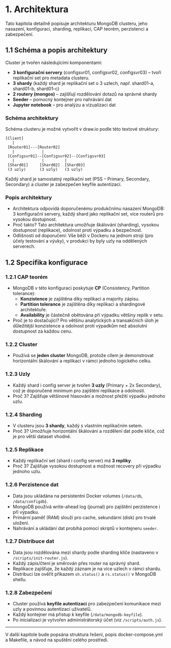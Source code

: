 # 1. Architektura

Tato kapitola detailně popisuje architekturu MongoDB clusteru, jeho nasazení, konfiguraci, sharding, replikaci, CAP teorém, perzistenci a zabezpečení.

## 1.1 Schéma a popis architektury

Cluster je tvořen následujícími komponentami:
- **3 konfigurační servery** (configsvr01, configsvr02, configsvr03) – tvoří replikační set pro metadata clusteru.
- **3 shardy** (každý shard je replikační set o 3 uzlech, např. shard01-a, shard01-b, shard01-c)
- **2 routery (mongos)** – zajišťují rozdělování dotazů na správné shardy
- **Seeder** – pomocný kontejner pro nahrávání dat
- **Jupyter notebook** – pro analýzu a vizualizaci dat

### Schéma architektury

Schéma clusteru je možné vytvořit v draw.io podle této textové struktury:

```
[Client]
   |
 [Router01]---[Router02]
   |            |
 [Configsvr01]--[Configsvr02]--[Configsvr03]
   |            |         |
 [Shard01]     [Shard02]  [Shard03]
 (3 uzly)      (3 uzly)   (3 uzly)
```

Každý shard je samostatný replikační set (PSS – Primary, Secondary, Secondary) a cluster je zabezpečen keyfile autentizací.

### Popis architektury
- Architektura odpovídá doporučenému produkčnímu nasazení MongoDB: 3 konfigurační servery, každý shard jako replikační set, více routerů pro vysokou dostupnost.
- Proč takto? Tato architektura umožňuje škálování (sharding), vysokou dostupnost (replikace), odolnost proti výpadku a bezpečnost.
- Odlišnosti od doporučení: Vše běží v Dockeru na jednom stroji (pro účely testování a výuky), v produkci by byly uzly na oddělených serverech.

## 1.2 Specifika konfigurace

### 1.2.1 CAP teorém
- MongoDB v této konfiguraci poskytuje **CP** (Consistency, Partition tolerance):
  - **Konzistence** je zajištěna díky replikaci a majority zápisu.
  - **Partition tolerance** je zajištěna díky replikaci a shardingové architektuře.
  - **Availability** je částečně obětována při výpadku většiny replik v setu.
- Proč je to dostačující? Pro většinu analytických a transakčních úloh je důležitější konzistence a odolnost proti výpadkům než absolutní dostupnost za každou cenu.

### 1.2.2 Cluster
- Používá se **jeden cluster** MongoDB, protože cílem je demonstrovat horizontální škálování a replikaci v rámci jednoho logického celku.

### 1.2.3 Uzly
- Každý shard i config server je tvořen **3 uzly** (Primary + 2x Secondary), což je doporučené minimum pro zajištění replikace a odolnosti.
- Proč 3? Zajišťuje většinové hlasování a možnost přežití výpadku jednoho uzlu.

### 1.2.4 Sharding
- V clusteru jsou **3 shardy**, každý s vlastním replikačním setem.
- Proč 3? Umožňuje horizontální škálování a rozdělení dat podle klíče, což je pro větší dataset vhodné.

### 1.2.5 Replikace
- Každý replikační set (shard i config server) má **3 repliky**.
- Proč 3? Zajišťuje vysokou dostupnost a možnost recovery při výpadku jednoho uzlu.

### 1.2.6 Perzistence dat
- Data jsou ukládána na persistentní Docker volumes (`/data/db`, `/data/configdb`).
- MongoDB používá write-ahead log (journal) pro zajištění perzistence i při výpadku.
- Primární paměť (RAM) slouží pro cache, sekundární (disk) pro trvalé uložení.
- Nahrávání a ukládání dat probíhá pomocí skriptů v kontejneru `seeder`.

### 1.2.7 Distribuce dat
- Data jsou rozdělována mezi shardy podle sharding klíče (nastaveno v `/scripts/init-router.js`).
- Každý zápis/čtení je směrován přes router na správný shard.
- Replikace zajišťuje, že každý záznam je na více uzlech v rámci shardu.
- Distribuci lze ověřit příkazem `sh.status()` a `rs.status()` v MongoDB shellu.

### 1.2.8 Zabezpečení
- Cluster používá **keyfile autentizaci** pro zabezpečení komunikace mezi uzly a povinnou autentizaci uživatelů.
- Každý kontejner má přístup k keyfile (`/data/mongodb-keyfile`).
- Po inicializaci je vytvořen administrátorský účet (viz `/scripts/auth.js`).

---

V další kapitole bude popsána struktura řešení, popis docker-compose.yml a Makefile, a návod na spuštění celého prostředí.
